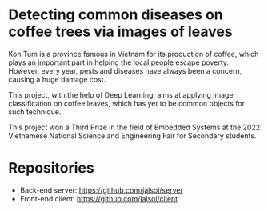# Detecting common diseases on coffee trees via images of leaves

Kon Tum is a province famous in Vietnam for its production of coffee, which plays an important part in helping the local people escape poverty.
However, every year, pests and diseases have always been a concern, causing a huge damage cost.

This project, with the help of Deep Learning, aims at applying image classification on coffee leaves, which has yet to be common objects for such technique.

This project won a Third Prize in the field of Embedded Systems at the 2022 Vietnamese National Science and Engineering Fair for Secondary students.

# Repositories
* Back-end server: https://github.com/jalsol/server
* Front-end client: https://github.com/jalsol/client
